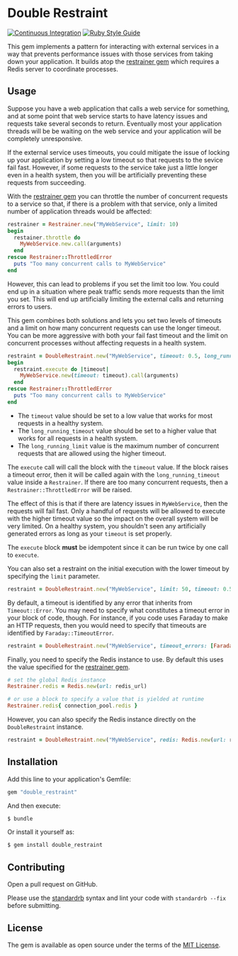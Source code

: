 # Double Restraint

[![Continuous Integration](https://github.com/bdurand/double_restraint/actions/workflows/continuous_integration.yml/badge.svg)](https://github.com/bdurand/double_restraint/actions/workflows/continuous_integration.yml)
[![Ruby Style Guide](https://img.shields.io/badge/code_style-standard-brightgreen.svg)](https://github.com/testdouble/standard)

This gem implements a pattern for interacting with external services in a way that prevents performance issues with those services from taking down your application. It builds atop the [restrainer gem](https://github.com/weheartit/restrainer) which requires a Redis server to coordinate processes.

## Usage

Suppose you have a web application that calls a web service for something, and at some point that web service starts to have latency issues and requests take several seconds to return. Eventually most your application threads will be be waiting on the web service and your application will be completely unresponsive.

If the external service uses timeouts, you could mitigate the issue of locking up your application by setting a low timeout so that requests to the sevice fail fast. However, if some requests to the service take just a little longer even in a health system, then you will be artificially preventing these requests from succeeding.

With the [restrainer gem](https://github.com/weheartit/restrainer) you can throttle the number of concurrent requests to a service so that, if there is a problem with that service, only a limited number of application threads would be affected:

```ruby
restrainer = Restrainer.new("MyWebService", limit: 10)
begin
  restainer.throttle do
    MyWebService.new.call(arguments)
  end
rescue Restrainer::ThrottledError
  puts "Too many concurrent calls to MyWebService"
end
```

However, this can lead to problems if you set the limit too low. You could end up in a situation where peak traffic sends more requests than the limit you set. This will end up artificially limiting the external calls and returning errors to users.

This gem combines both solutions and lets you set two levels of timeouts and a limit on how many concurrent requests can use the longer timeout. You can be more aggressive with both your fail fast timeout and the limit on concurrent processes without affecting requests in a health system.

```ruby
restraint = DoubleRestraint.new("MyWebService", timeout: 0.5, long_running_timeout: 5.0, long_running_limit: 5)
begin
  restraint.execute do |timeout|
    MyWebService.new(timeout: timeout).call(arguments)
  end
rescue Restrainer::ThrottledError
  puts "Too many concurrent calls to MyWebService"
end
```

* The `timeout` value should be set to a low value that works for most requests in a healthy system.
* The `long_running_timeout` value should be set to a higher value that works for all requests in a health system.
* The `long_running_limit` value is the maximum number of concurrent requests that are allowed using the higher timeout.

The `execute` call will call the block with the `timeout` value. If the block raises a timeout error, then it will be called again with the `long_running_timeout` value inside a `Restrainer`. If there are too many concurrent requests, then a `Restrainer::ThrottledError` will be raised.

The effect of this is that if there are latency issues in `MyWebService`, then the requests will fail fast. Only a handful of requests will be allowed to execute with the higher timeout value so the impact on the overall system will be very limited. On a healthy system, you shouldn't seen any artificially generated errors as long as your `timeout` is set properly.

The `execute` block **must** be idempotent since it can be run twice by one call to `execute`.

You can also set a restraint on the initial execution with the lower timeout by specifying the `limit` parameter.

```ruby
restraint = DoubleRestraint.new("MyWebService", limit: 50, timeout: 0.5, long_running_timeout: 5.0, long_running_limit: 5)
```

By default, a timeout is identified by any error that inherits from `Timeout::Error`. You may need to specify what constitutes a timeout error in your block of code, though. For instance, if you code uses Faraday to make an HTTP requests, then you would need to specify that timeouts are identified by `Faraday::TimeoutError`.

```ruby
restraint = DoubleRestraint.new("MyWebService", timeout_errors: [Faraday::TimeoutError], timeout: 0.5, long_running_timeout: 5.0, long_running_limit: 5)
```

Finally, you need to specify the Redis instance to use. By default this uses the value specified for the [restrainer gem](https://github.com/weheartit/restrainer).

```ruby
# set the global Redis instance
Restrainer.redis = Redis.new(url: redis_url)

# or use a block to specify a value that is yielded at runtime
Restrainer.redis{ connection_pool.redis }
```

However, you can also specify the Redis instance directly on the `DoubleRestraint` instance.

```ruby
restraint = DoubleRestraint.new("MyWebService", redis: Redis.new(url: redis_url)), timeout: 0.5, long_running_timeout: 5.0, long_running_limit: 5)
```

## Installation

Add this line to your application's Gemfile:

```ruby
gem "double_restraint"
```

And then execute:
```bash
$ bundle
```

Or install it yourself as:
```bash
$ gem install double_restraint
```

## Contributing

Open a pull request on GitHub.

Please use the [standardrb](https://github.com/testdouble/standard) syntax and lint your code with `standardrb --fix` before submitting.

## License

The gem is available as open source under the terms of the [MIT License](https://opensource.org/licenses/MIT).
